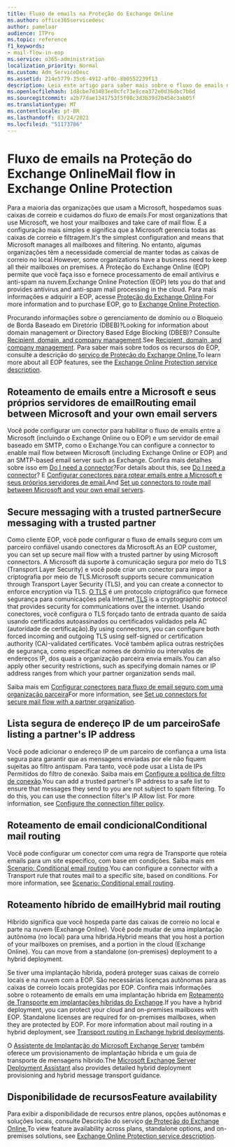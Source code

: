 ```yaml
---
title: Fluxo de emails na Proteção do Exchange Online
ms.author: office365servicedesc
author: pamelaar
audience: ITPro
ms.topic: reference
f1_keywords:
- mail-flow-in-eop
ms.service: o365-administration
localization_priority: Normal
ms.custom: Adm_ServiceDesc
ms.assetid: 214e5779-35c6-4912-af0c-8b0552239f13
description: Leia este artigo para saber mais sobre o fluxo de emails no Microsoft Exchange Online Protection (EOP).
ms.openlocfilehash: 1d8cbe7d3483ee0cfc73e8cea372e0d36dbc7b6d
ms.sourcegitcommit: a2b77dae1341753f5f98c3d3b39d70454c3ab05f
ms.translationtype: MT
ms.contentlocale: pt-BR
ms.lasthandoff: 03/24/2021
ms.locfileid: "51173786"
---
```

# <a name="mail-flow-in-exchange-online-protection"></a><span data-ttu-id="aaaa5-103">Fluxo de emails na Proteção do Exchange Online</span><span class="sxs-lookup"><span data-stu-id="aaaa5-103">Mail flow in Exchange Online Protection</span></span>

<span data-ttu-id="aaaa5-104">Para a maioria das organizações que usam a Microsoft, hospedamos suas caixas de correio e cuidamos do fluxo de emails.</span><span class="sxs-lookup"><span data-stu-id="aaaa5-104">For most organizations that use Microsoft, we host your mailboxes and take care of mail flow.</span></span> <span data-ttu-id="aaaa5-105">É a configuração mais simples e significa que a Microsoft gerencia todas as caixas de correio e filtragem.</span><span class="sxs-lookup"><span data-stu-id="aaaa5-105">It's the simplest configuration and means that Microsoft manages all mailboxes and filtering.</span></span> <span data-ttu-id="aaaa5-106">No entanto, algumas organizações têm a necessidade comercial de manter todas as caixas de correio no local.</span><span class="sxs-lookup"><span data-stu-id="aaaa5-106">However, some organizations have a business need to keep all their mailboxes on premises.</span></span> <span data-ttu-id="aaaa5-107">A Proteção do Exchange Online (EOP) permite que você faça isso e fornece processamento de email antivírus e anti-spam na nuvem.</span><span class="sxs-lookup"><span data-stu-id="aaaa5-107">Exchange Online Protection (EOP) lets you do that and provides antivirus and anti-spam mail processing in the cloud.</span></span> <span data-ttu-id="aaaa5-108">Para mais informações e adquirir a EOP, acesse [Proteção do Exchange Online](https://products.office.com/exchange/exchange-email-security-spam-protection).</span><span class="sxs-lookup"><span data-stu-id="aaaa5-108">For more information and to purchase EOP, go to [Exchange Online Protection](https://products.office.com/exchange/exchange-email-security-spam-protection).</span></span>
  
<span data-ttu-id="aaaa5-109">Procurando informações sobre o gerenciamento de domínio ou o Bloqueio de Borda Baseado em Diretório (DBEB)?</span><span class="sxs-lookup"><span data-stu-id="aaaa5-109">Looking for information about domain management or Directory Based Edge Blocking (DBEB)?</span></span> <span data-ttu-id="aaaa5-110">Consulte [Recipient, domain, and company management](recipient-domain-and-company-management.md).</span><span class="sxs-lookup"><span data-stu-id="aaaa5-110">See [Recipient, domain, and company management](recipient-domain-and-company-management.md).</span></span> <span data-ttu-id="aaaa5-111">Para saber mais sobre todos os recursos do EOP, consulte a descrição do [serviço de Proteção do Exchange Online.](exchange-online-protection-service-description.md)</span><span class="sxs-lookup"><span data-stu-id="aaaa5-111">To learn more about all EOP features, see the [Exchange Online Protection service description](exchange-online-protection-service-description.md).</span></span>
  
## <a name="routing-email-between-microsoft-and-your-own-email-servers"></a><span data-ttu-id="aaaa5-112">Roteamento de emails entre a Microsoft e seus próprios servidores de email</span><span class="sxs-lookup"><span data-stu-id="aaaa5-112">Routing email between Microsoft and your own email servers</span></span>

<span data-ttu-id="aaaa5-113">Você pode configurar um conector para habilitar o fluxo de emails entre a Microsoft (incluindo o Exchange Online ou o EOP) e um servidor de email baseado em SMTP, como o Exchange.</span><span class="sxs-lookup"><span data-stu-id="aaaa5-113">You can configure a connector to enable mail flow between Microsoft (including Exchange Online or EOP) and an SMTP-based email server such as Exchange.</span></span> <span data-ttu-id="aaaa5-114">Confira mais detalhes sobre isso em [Do I need a connector](/exchange/mail-flow-best-practices/use-connectors-to-configure-mail-flow/do-i-need-to-create-a-connector)?</span><span class="sxs-lookup"><span data-stu-id="aaaa5-114">For details about this, see [Do I need a connector](/exchange/mail-flow-best-practices/use-connectors-to-configure-mail-flow/do-i-need-to-create-a-connector)?</span></span> <span data-ttu-id="aaaa5-115">E [Configurar conectores para rotear emails entre a Microsoft e seus próprios servidores de email.](/exchange/mail-flow-best-practices/use-connectors-to-configure-mail-flow/set-up-connectors-to-route-mail)</span><span class="sxs-lookup"><span data-stu-id="aaaa5-115">And [Set up connectors to route mail between Microsoft and your own email servers](/exchange/mail-flow-best-practices/use-connectors-to-configure-mail-flow/set-up-connectors-to-route-mail).</span></span>
  
## <a name="secure-messaging-with-a-trusted-partner"></a><span data-ttu-id="aaaa5-116">Secure messaging with a trusted partner</span><span class="sxs-lookup"><span data-stu-id="aaaa5-116">Secure messaging with a trusted partner</span></span>

<span data-ttu-id="aaaa5-117">Como cliente EOP, você pode configurar o fluxo de emails seguro com um parceiro confiável usando conectores da Microsoft.</span><span class="sxs-lookup"><span data-stu-id="aaaa5-117">As an EOP customer, you can set up secure mail flow with a trusted partner by using Microsoft connectors.</span></span> <span data-ttu-id="aaaa5-118">A Microsoft dá suporte à comunicação segura por meio do TLS (Transport Layer Security) e você pode criar um conector para impor a criptografia por meio de TLS.</span><span class="sxs-lookup"><span data-stu-id="aaaa5-118">Microsoft supports secure communication through Transport Layer Security (TLS), and you can create a connector to enforce encryption via TLS.</span></span> <span data-ttu-id="aaaa5-119">[O TLS](/microsoft-365/compliance/exchange-online-uses-tls-to-secure-email-connections) é um protocolo criptográfico que fornece segurança para comunicações pela Internet.</span><span class="sxs-lookup"><span data-stu-id="aaaa5-119">[TLS](/microsoft-365/compliance/exchange-online-uses-tls-to-secure-email-connections) is a cryptographic protocol that provides security for communications over the internet.</span></span> <span data-ttu-id="aaaa5-120">Usando conectores, você configura o TLS forçado tanto de entrada quanto de saída usando certificados autoassinados ou certificados validados pela AC (autoridade de certificação).</span><span class="sxs-lookup"><span data-stu-id="aaaa5-120">By using connectors, you can configure both forced incoming and outgoing TLS using self-signed or certification authority (CA)-validated certificates.</span></span> <span data-ttu-id="aaaa5-121">Você também aplica outras restrições de segurança, como especificar nomes de domínio ou intervalos de endereços IP, dos quais a organização parceira envia emails.</span><span class="sxs-lookup"><span data-stu-id="aaaa5-121">You can also apply other security restrictions, such as specifying domain names or IP address ranges from which your partner organization sends mail.</span></span> 
  
<span data-ttu-id="aaaa5-122">Saiba mais em [Configurar conectores para fluxo de email seguro com uma organização parceira](/exchange/mail-flow-best-practices/use-connectors-to-configure-mail-flow/set-up-connectors-for-secure-mail-flow-with-a-partner)</span><span class="sxs-lookup"><span data-stu-id="aaaa5-122">For more information, see [Set up connectors for secure mail flow with a partner organization](/exchange/mail-flow-best-practices/use-connectors-to-configure-mail-flow/set-up-connectors-for-secure-mail-flow-with-a-partner).</span></span>
  
## <a name="safe-listing-a-partners-ip-address"></a><span data-ttu-id="aaaa5-123">Lista segura de endereço IP de um parceiro</span><span class="sxs-lookup"><span data-stu-id="aaaa5-123">Safe listing a partner's IP address</span></span>

<span data-ttu-id="aaaa5-p105">Você pode adicionar o endereço IP de um parceiro de confiança a uma lista segura para garantir que as mensagens enviadas por ele não fiquem sujeitas ao filtro antispam. Para tanto, você pode usar a Lista de IPs Permitidos do filtro de conexão. Saiba mais em [Configure a política de filtro de conexão](/microsoft-365/security/office-365-security/configure-the-connection-filter-policy).</span><span class="sxs-lookup"><span data-stu-id="aaaa5-p105">You can add a trusted partner's IP address to a safe list to ensure that messages they send to you are not subject to spam filtering. To do this, you can use the connection filter's IP Allow list. For more information, see [Configure the connection filter policy](/microsoft-365/security/office-365-security/configure-the-connection-filter-policy).</span></span>
  
## <a name="conditional-mail-routing"></a><span data-ttu-id="aaaa5-127">Roteamento de email condicional</span><span class="sxs-lookup"><span data-stu-id="aaaa5-127">Conditional mail routing</span></span>

<span data-ttu-id="aaaa5-p106">Você pode configurar um conector com uma regra de Transporte que roteia emails para um site específico, com base em condições. Saiba mais em [Scenario: Conditional email routing](/exchange/mail-flow-best-practices/use-connectors-to-configure-mail-flow/conditional-mail-routing).</span><span class="sxs-lookup"><span data-stu-id="aaaa5-p106">You can configure a connector with a Transport rule that routes mail to a specific site, based on conditions. For more information, see [Scenario: Conditional email routing](/exchange/mail-flow-best-practices/use-connectors-to-configure-mail-flow/conditional-mail-routing).</span></span>
  
## <a name="hybrid-mail-routing"></a><span data-ttu-id="aaaa5-130">Roteamento híbrido de email</span><span class="sxs-lookup"><span data-stu-id="aaaa5-130">Hybrid mail routing</span></span>

<span data-ttu-id="aaaa5-p107">Híbrido significa que você hospeda parte das caixas de correio no local e parte na nuvem (Exchange Online). Você pode mudar de uma implantação autônoma (no local) para uma híbrida.</span><span class="sxs-lookup"><span data-stu-id="aaaa5-p107">Hybrid means that you host a portion of your mailboxes on premises, and a portion in the cloud (Exchange Online). You can move from a standalone (on-premises) deployment to a hybrid deployment.</span></span>
  
<span data-ttu-id="aaaa5-p108">Se tiver uma implantação híbrida, poderá proteger suas caixas de correio locais e na nuvem com a EOP. São necessárias licenças autônomas para as caixas de correio locais protegidas por EOP. Confira mais informações sobre o roteamento de emails em uma implantação híbrida em [Roteamento de Transporte em implantações híbridas do Exchange](/exchange/transport-routing).</span><span class="sxs-lookup"><span data-stu-id="aaaa5-p108">If you have a hybrid deployment, you can protect your cloud and on-premises mailboxes with EOP. Standalone licenses are required for on-premises mailboxes, when they are protected by EOP. For more information about mail routing in a hybrid deployment, see [Transport routing in Exchange hybrid deployments](/exchange/transport-routing).</span></span>
  
<span data-ttu-id="aaaa5-136">O [Assistente de Implantação do Microsoft Exchange Server](/exchange/exchange-deployment-assistant) também oferece um provisionamento de implantação híbrida e um guia de transporte de mensagens híbrido.</span><span class="sxs-lookup"><span data-stu-id="aaaa5-136">The [Microsoft Exchange Server Deployment Assistant](/exchange/exchange-deployment-assistant) also provides detailed hybrid deployment provisioning and hybrid message transport guidance.</span></span> 
  
## <a name="feature-availability"></a><span data-ttu-id="aaaa5-137">Disponibilidade de recursos</span><span class="sxs-lookup"><span data-stu-id="aaaa5-137">Feature availability</span></span>

<span data-ttu-id="aaaa5-138">Para exibir a disponibilidade de recursos entre planos, opções autônomas e soluções locais, consulte Descrição do serviço [de Proteção do Exchange Online.](exchange-online-protection-service-description.md)</span><span class="sxs-lookup"><span data-stu-id="aaaa5-138">To view feature availability across plans, standalone options, and on-premises solutions, see [Exchange Online Protection service description](exchange-online-protection-service-description.md).</span></span>